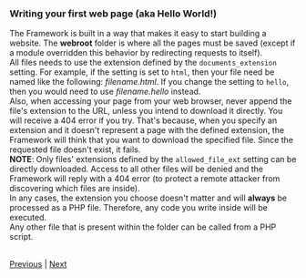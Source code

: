 ### Writing your first web page (aka Hello World!)

The Framework is built in a way that makes it easy to start building a website. The **webroot** folder is where all the pages must be saved (except if a module overridden this behavior by redirecting requests to itself).<br/>
All files needs to use the extension defined by the `documents_extension` setting. For example, if the setting is set to `html`, then your file need be named like the following: *filename.html*. If you change the setting to `hello`, then you would need to use *filename.hello* instead.<br/>
Also, when accessing your page from your web browser, never append the file's extension to the URL, unless you intend to download it directly. You will receive a 404 error if you try. That's because, when you specify an extension and it doesn't represent a page with the defined extension, the Framework will think that you want to download the specified file. Since the requested file doesn't exist, it fails.<br/> **NOTE**: Only files' extensions defined by the `allowed_file_ext` setting can be directly downloaded. Access to all other files will be denied and the Framework will reply with a 404 error (to protect a remote attacker from discovering which files are inside).<br/>
In any cases, the extension you choose doesn't matter and will **always** be processed as a PHP file. Therefore, any code you write inside will be executed.<br/>
Any other file that is present within the folder can be called from a PHP script.<br/>
<br/>

[Previous](./Home) | [Next](./Page02-TheScript)